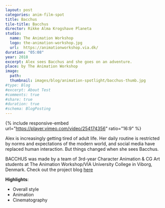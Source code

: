 ```yaml
---
layout: post
categories: anim-film-spot
title: Bacchus
tile-title: Bacchus
director: Rikke Alma Krogshave Planeta
studio:
  name: The Animation Workshop
  logo: the-animation-workshop.jpg
  url:  https://animationworkshop.via.dk/
duration: "05:08"
year: 2018
excerpt: Alex sees Bacchus and she goes on an adventure.
place: by The Animation Workshop
image:
  path:
  thumbnail: images/blog/animation-spotlight/bacchus-thumb.jpg
#type: Blog
#excerpt: About Test
#comments: true
#share: true
#duration: true
#schema: BlogPosting
---
```



{% include responsive-embed url="https://player.vimeo.com/video/254174356" ratio="16:9" %}

Alex is increasingly getting tired of adult life. Her daily routine is restricted by norms and expectations of the modern world, and social media have replaced human interaction. But things changed when she sees Bacchus.

BACCHUS was made by a team of 3rd-year Character Animation & CG Art students at The Animation Workshop/VIA University College in Viborg, Denmark. Check out the project blog  [here](https://bacchus-taw.tumblr.com/)

**Highlights**:
* Overall style
* Animation
* Cinematography
